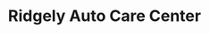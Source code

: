 ---
title: "Ridgely Auto Care Center"
url: /lutherville/ridgely-auto-care-center/
shop: Autowerkstatt
---